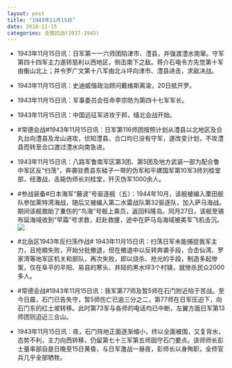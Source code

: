 ```yaml
---
layout: post
title: "1943年11月15日"
date: 2018-11-15
categories: 全面抗战(1937-1945)
---
```


<meta name="referrer" content="no-referrer" />

- 1943年11月15日讯：日军第一一六师团陷津市、澧县，并强渡澧水南窜。守军第四十四军主力遂转慈利以西地区，侧击南下之敌。蒋介石电令方先觉第十军由衡山北上；并令罗广文第十八军由北斗坪向津市、澧县进击，求敌决战。 

- 1943年11月15日讯：史迪威偕政治顾问戴维斯离渝，20日抵开罗。 

- 1943年11月15日讯：军事委员会任命李宗昉为第四十七军军长。 

- 1943年11月15日讯：中国远征军进攻于邦，缅北会战开始。 

- #常德会战#1943年11月15日讯：日军第116师团按照计划从澧县以北地区及合丸台向澧县及龙山进攻，侦知澧县、合口均已没有守军，遂改变计划，不攻澧县而转至合口渡过澧水向南急进。 

- 1943年11月15日讯：八路军鲁南军区第3团、第5团及地方武装一部为配合鲁中军区反“扫荡”，奔袭驻费县东硅子一带的伪军和平建国军第10军3师刘桂堂部，经激战，击毙伪师长刘桂堂，歼灭伪军1000余人。 

- #参战装备#日本海军“藤波”号驱逐舰（五）：1944年10月，该舰被编入栗田舰队参加莱特湾海战，随后又被编入第二水雷战队第32驱逐队，加入萨马海战。期间该舰救助了重伤的“鸟海”号舰上乘员，返回科隆岛。同月27日，该舰至锡布延海域收到“早霜”号求救，赶赴救援，途中在萨马岛海域被美军飞机击沉。 <br/><img src="https://wx3.sinaimg.cn/large/aca367d8ly1fx8in94f4sj20fi0b8dh1.jpg" />

- #北岳区1943年反扫荡作战# 1943年11月15日讯：扫荡日军未能捕捉我军主力，且抢粮失败，开始分批撤退，但在撤退中以反转奔袭手段，合击仙湾、罗家湾等地军区机关和部队，再次失败，即以烧杀、抢光的手段，制造多起惨案，仅在阜平的平阳、易县的寒头、井陉的黑水坪3个村镇，就惨杀民众2000多人。 

- #常德会战#1943年11月15日讯：我军第77师及暂5师在石门附近陷于苦战。至今日晨，石门已告失守，暂5师伤亡已逾三分之二，第77师在日军压迫下，向石门东的红土坡转移。此时第73军与各师的电话均已中断，左翼方面日军第13师团则迫近三合山。 

- 1943年11月15日讯：夜，石门阵地正面逐渐缩小，终以全面被围，又复背水，态势不利，主力向西转移，仍留第七十三军第五师固守石门要点。该师师长彭士量率部自是日晚至15日黄昏，与日军激战一昼夜，彭师长以身殉职，全师官兵几乎全部牺牲。 

